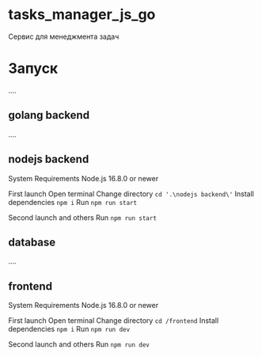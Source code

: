 # tasks_manager_js_go

Сервис для менеджмента задач

# Запуск

....

## golang backend

....

## nodejs backend
System Requirements
Node.js 16.8.0 or newer

First launch
Open terminal
Change directory `cd '.\nodejs backend\'`
Install dependencies `npm i`
Run `npm run start`

Second launch and others
Run `npm run start`

## database

....

## frontend

System Requirements
Node.js 16.8.0 or newer

First launch
Open terminal
Change directory `cd /frontend`
Install dependencies `npm i`
Run `npm run dev`

Second launch and others
Run `npm run dev`
